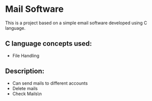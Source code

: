 # Mail Software
This is a project based on a simple email software developed using C language.
## C language concepts used:
* File Handling
## Description:
* Can send mails to different accounts
* Delete mails
* Check Mails\n
